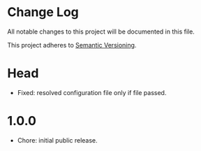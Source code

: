 # Change Log

All notable changes to this project will be documented in this file.

This project adheres to [Semantic Versioning](http://semver.org/).

# Head

- Fixed: resolved configuration file only if file passed.

# 1.0.0

- Chore: initial public release.
